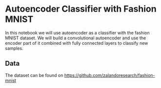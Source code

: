 # Autoencoder Classifier with Fashion MNIST 
In this notebook we will use autoencoder as a classifier with the fashion MNIST dataset. We will build a convolutional autoencoder and use the encoder part of it combined with fully connected layers to classify new samples.

## Data
The dataset can be found on https://github.com/zalandoresearch/fashion-mnist
